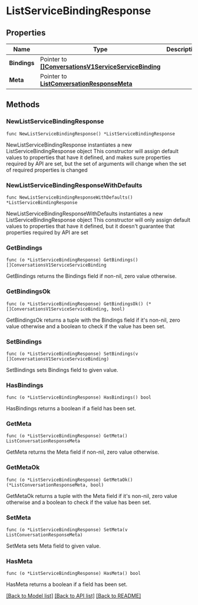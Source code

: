 # ListServiceBindingResponse

## Properties

Name | Type | Description
------------ | ------------- | -------------
**Bindings** | Pointer to [**[]ConversationsV1ServiceServiceBinding**](ConversationsV1ServiceServiceBinding.md) |  | [optional] 
**Meta** | Pointer to [**ListConversationResponseMeta**](ListConversationResponse_meta.md) |  | [optional] 

## Methods

### NewListServiceBindingResponse

`func NewListServiceBindingResponse() *ListServiceBindingResponse`

NewListServiceBindingResponse instantiates a new ListServiceBindingResponse object
This constructor will assign default values to properties that have it defined,
and makes sure properties required by API are set, but the set of arguments
will change when the set of required properties is changed

### NewListServiceBindingResponseWithDefaults

`func NewListServiceBindingResponseWithDefaults() *ListServiceBindingResponse`

NewListServiceBindingResponseWithDefaults instantiates a new ListServiceBindingResponse object
This constructor will only assign default values to properties that have it defined,
but it doesn't guarantee that properties required by API are set

### GetBindings

`func (o *ListServiceBindingResponse) GetBindings() []ConversationsV1ServiceServiceBinding`

GetBindings returns the Bindings field if non-nil, zero value otherwise.

### GetBindingsOk

`func (o *ListServiceBindingResponse) GetBindingsOk() (*[]ConversationsV1ServiceServiceBinding, bool)`

GetBindingsOk returns a tuple with the Bindings field if it's non-nil, zero value otherwise
and a boolean to check if the value has been set.

### SetBindings

`func (o *ListServiceBindingResponse) SetBindings(v []ConversationsV1ServiceServiceBinding)`

SetBindings sets Bindings field to given value.

### HasBindings

`func (o *ListServiceBindingResponse) HasBindings() bool`

HasBindings returns a boolean if a field has been set.

### GetMeta

`func (o *ListServiceBindingResponse) GetMeta() ListConversationResponseMeta`

GetMeta returns the Meta field if non-nil, zero value otherwise.

### GetMetaOk

`func (o *ListServiceBindingResponse) GetMetaOk() (*ListConversationResponseMeta, bool)`

GetMetaOk returns a tuple with the Meta field if it's non-nil, zero value otherwise
and a boolean to check if the value has been set.

### SetMeta

`func (o *ListServiceBindingResponse) SetMeta(v ListConversationResponseMeta)`

SetMeta sets Meta field to given value.

### HasMeta

`func (o *ListServiceBindingResponse) HasMeta() bool`

HasMeta returns a boolean if a field has been set.


[[Back to Model list]](../README.md#documentation-for-models) [[Back to API list]](../README.md#documentation-for-api-endpoints) [[Back to README]](../README.md)


